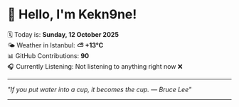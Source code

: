 # 👋 Hello, I'm Kekn9ne!

🗓️ Today is: **Sunday, 12 October 2025**  
🌤️ Weather in Istanbul: **⛅️  +13°C**  
📊 GitHub Contributions: **90**  
🎧 Currently Listening: Not listening to anything right now ❌

---

_"If you put water into a cup, it becomes the cup. — *Bruce Lee*"_

---
